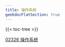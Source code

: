 ```yaml
---
title: 操作系统
geekdocFlatSection: true
---
```


<!-- spellchecker-disable -->

{{< toc-tree >}}

<!-- spellchecker-enable -->

[02326 操作系统](https://search.bilibili.com/all?keyword=02326&from_source=web_search)
